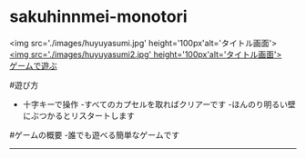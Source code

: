 # sakuhinnmei-monotori

<img src='./images/huyuyasumi.jpg'
height='100px'alt='タイトル画面'>
<a href="./Monotori/" target="_blank">
<img src='./images/huyuyasumi2.jpg'
height='100px'alt='タイトル画面'><br/>
ゲームで遊ぶ
</a>

#遊び方
- 十字キーで操作
-すべてのカプセルを取ればクリアーです
-ほんのり明るい壁にぶつかるとリスタートします

#ゲームの概要
-誰でも遊べる簡単なゲームです



---
